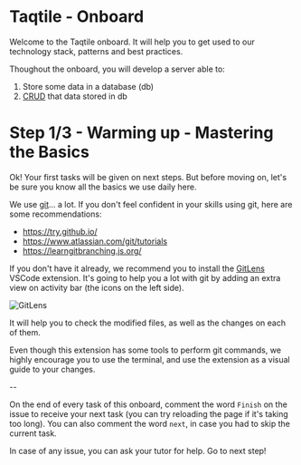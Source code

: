 # Taqtile - Onboard

Welcome to the Taqtile onboard. It will help you to get used to our technology stack, patterns and best practices.

Thoughout the onboard, you will develop a server able to:

1. Store some data in a database (db)
1. [CRUD](https://en.wikipedia.org/wiki/Create,_read,_update_and_delete) that data stored in db

# Step 1/3 - Warming up - Mastering the Basics

Ok! Your first tasks will be given on next steps. But before moving on, let's be sure you know all the basics we use daily here.

We use [git](https://git-scm.com/)... a lot. If you don't feel confident in your skills using git, here are some recommendations:

- https://try.github.io/
- https://www.atlassian.com/git/tutorials
- https://learngitbranching.js.org/


If you don't have it already, we recommend you to install the [GitLens](https://marketplace.visualstudio.com/items?itemName=eamodio.gitlens) VSCode extension. It's going to help you a lot with git by adding an extra view on activity bar (the icons on the left side).

![GitLens](https://github.com/indigotech/taq-github-bot/blob/master/images/gitlens.jpg)

It will help you to check the modified files, as well as the changes on each of them.

Even though this extension has some tools to perform git commands, we highly encourage you to use the terminal, and use the extension as a visual guide to your changes.

--

On the end of every task of this onboard, comment the word `Finish` on the issue to receive your next task (you can try reloading the page if it's taking too long).
You can also comment the word `next`, in case you had to skip the current task.

In case of any issue, you can ask your tutor for help. Go to next step!
